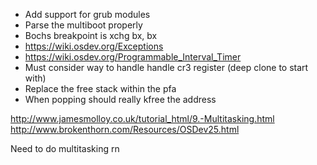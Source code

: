 - Add support for grub modules
- Parse the multiboot properly
- Bochs breakpoint is xchg bx, bx
- https://wiki.osdev.org/Exceptions
- https://wiki.osdev.org/Programmable_Interval_Timer
- Must consider way to handle handle cr3 register (deep clone to start with)
- Replace the free stack within the pfa
- When popping should really kfree the address

http://www.jamesmolloy.co.uk/tutorial_html/9.-Multitasking.html
http://www.brokenthorn.com/Resources/OSDev25.html

Need to do multitasking rn

